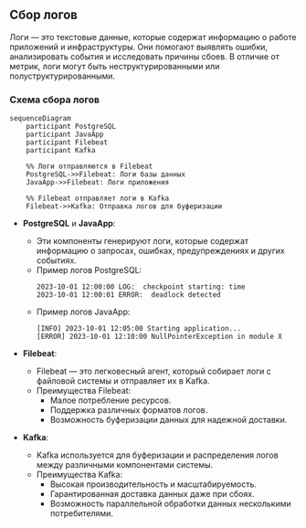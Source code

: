 ## **Сбор логов**

Логи — это текстовые данные, которые содержат информацию о работе приложений и инфраструктуры. Они помогают выявлять ошибки, анализировать события и исследовать причины сбоев. В отличие от метрик, логи могут быть неструктурированными или полуструктурированными.

### **Схема сбора логов**

```mermaid
sequenceDiagram
    participant PostgreSQL
    participant JavaApp
    participant Filebeat
    participant Kafka

    %% Логи отправляются в Filebeat
    PostgreSQL->>Filebeat: Логи базы данных
    JavaApp->>Filebeat: Логи приложения

    %% Filebeat отправляет логи в Kafka
    Filebeat->>Kafka: Отправка логов для буферизации
```

- **PostgreSQL** и **JavaApp**:
  - Эти компоненты генерируют логи, которые содержат информацию о запросах, ошибках, предупреждениях и других событиях.
  - Пример логов PostgreSQL:
    ```plaintext
    2023-10-01 12:00:00 LOG:  checkpoint starting: time
    2023-10-01 12:00:01 ERROR:  deadlock detected
    ```
  - Пример логов JavaApp:
    ```plaintext
    [INFO] 2023-10-01 12:05:00 Starting application...
    [ERROR] 2023-10-01 12:10:00 NullPointerException in module X
    ```

- **Filebeat**:
  - Filebeat — это легковесный агент, который собирает логи с файловой системы и отправляет их в Kafka.
  - Преимущества Filebeat:
    - Малое потребление ресурсов.
    - Поддержка различных форматов логов.
    - Возможность буферизации данных для надежной доставки.

- **Kafka**:
  - Kafka используется для буферизации и распределения логов между различными компонентами системы.
  - Преимущества Kafka:
    - Высокая производительность и масштабируемость.
    - Гарантированная доставка данных даже при сбоях.
    - Возможность параллельной обработки данных несколькими потребителями.

